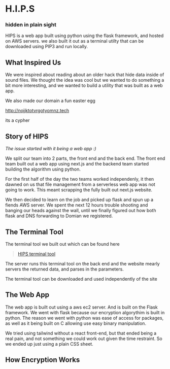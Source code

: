 # H.I.P.S
### hidden in plain sight
HIPS is a web app built using python using the flask framework, and hosted on AWS servers. 
we also built it out as a terminal utilty that can be downloaded using PIP3 and run locally.

## What Inspired Us 
We were inspired about reading about an older hack that hide data inside of sound files.
We thought the idea was cool  but we wanted to do something a bit more interesting, and we wanted to build a utility that was built as a web app.

We also made our domain a fun easter egg

http://nojjktotvrgotyomnz.tech

its a cypher 

## Story of HIPS
*The issue started with it being a web app :)*

We split our team into 2 parts, the front end and the back end. The front end team built out a web app using next.js and the backend team started building the algorithm using python.

For the first half of the day the two teams worked independenly, it then dawned on us that file management from a serverless web app was not going to work. This meant scrapping the fully built out next.js website.

We then decided to learn on the job and picked up flask and spun up a fiends AWS server. We spent the next 12 hours trouble shooting and banging our heads against the wall, until we finally figured out how both flask and DNS forwarding to Domian we registered.

## The Terminal Tool
The terminal tool we built out which can be found here
> [HIPS terminal tool](https://github.com/Skumbl/hips-hack "HIPS terminal tool")

The server runs this terminal tool on the back end and the website mearly servers the returned data, and parses in the parameters.

The terminal tool can be downloaded and used independently of the site

## The Web App

The web app is built out using a aws ec2 server. And is built on the Flask framework. We went with flask because our encryption algorythim is built in python.
The reason we went with python was ease of access for packages, as well as it being built on C allowing use easy binary manipulation.

We tried using tailwind without a react front-end, but that ended being a real pain, and not something we could work out given the time restraint. So we ended up just using a plain CSS sheet.

## How Encryption Works
